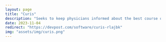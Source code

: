 ```yaml
---
layout: page
title: "Curis"
description: "Seeks to keep physicians informed about the best course of action for their patients. The project specifically focuses on Cancer patients and finds relevant medical trials for the patient."
date: 2023-11-04
redirect: "https://devpost.com/software/curis-rlajbk"
img: "assets/img/curis.png"
---
```

